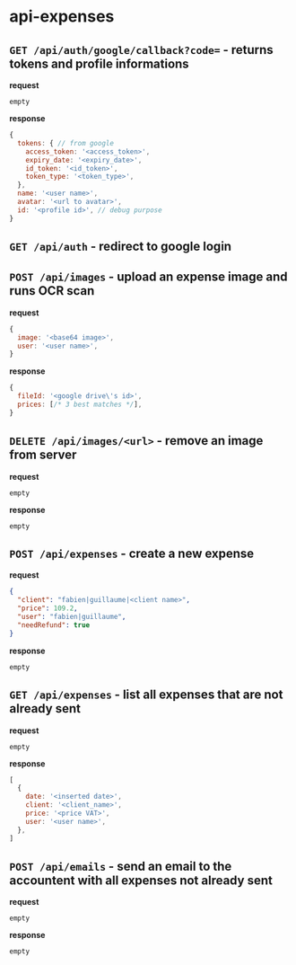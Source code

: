 # api-expenses

## `GET /api/auth/google/callback?code=` - returns tokens and profile informations
**request**

`empty`

**response**
```js
{
  tokens: { // from google
    access_token: '<access_token>',
    expiry_date: '<expiry_date>',
    id_token: '<id_token>',
    token_type: '<token_type>',
  },
  name: '<user name>',
  avatar: '<url to avatar>',
  id: '<profile id>', // debug purpose
}
```

## `GET /api/auth` - redirect to google login

## `POST /api/images` - upload an expense image and runs OCR scan
**request**
```js
{
  image: '<base64 image>',
  user: '<user name>',
}
```

**response**
```js
{
  fileId: '<google drive\'s id>',
  prices: [/* 3 best matches */],
}
```

## `DELETE /api/images/<url>` - remove an image from server
**request**

`empty`

**response**

`empty`

## `POST /api/expenses` - create a new expense
**request**
```json
{
  "client": "fabien|guillaume|<client name>",
  "price": 109.2,
  "user": "fabien|guillaume",
  "needRefund": true
}
```

**response**

`empty`

## `GET /api/expenses` - list all expenses that are not already sent
**request**

`empty`

**response**
```js
[
  {
    date: '<inserted date>',
    client: '<client_name>',
    price: '<price VAT>',
    user: '<user name>',
  },
]
```

## `POST /api/emails` - send an email to the accountent with all expenses not already sent
**request**

`empty`

**response**

`empty`

